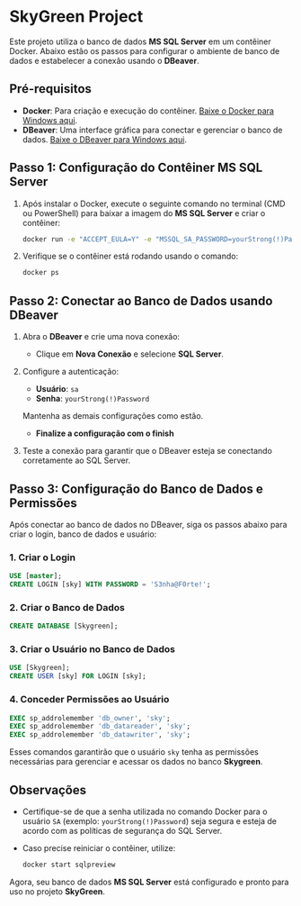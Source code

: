 
# SkyGreen Project

Este projeto utiliza o banco de dados **MS SQL Server** em um contêiner Docker. Abaixo estão os passos para configurar o ambiente de banco de dados e estabelecer a conexão usando o **DBeaver**.

## Pré-requisitos

- **Docker**: Para criação e execução do contêiner. [Baixe o Docker para Windows aqui](https://feji.us/o3l9x2).
- **DBeaver**: Uma interface gráfica para conectar e gerenciar o banco de dados. [Baixe o DBeaver para Windows aqui](https://dbeaver.io/files/dbeaver-ce-latest-x86_64-setup.exe).

## Passo 1: Configuração do Contêiner MS SQL Server

1. Após instalar o Docker, execute o seguinte comando no terminal (CMD ou PowerShell) para baixar a imagem do **MS SQL Server** e criar o contêiner:

   ```bash
   docker run -e "ACCEPT_EULA=Y" -e "MSSQL_SA_PASSWORD=yourStrong(!)Password" -e "MSSQL_PID=Evaluation" -p 1433:1433 --name sqlpreview --hostname sqlpreview -d mcr.microsoft.com/mssql/server:2022-preview-ubuntu-22.04
   ```

2. Verifique se o contêiner está rodando usando o comando:

   ```bash
   docker ps
   ```

## Passo 2: Conectar ao Banco de Dados usando DBeaver

1. Abra o **DBeaver** e crie uma nova conexão:
   - Clique em **Nova Conexão** e selecione **SQL Server**.
   
2. Configure a autenticação:
   - **Usuário**: `sa`
   - **Senha**: `yourStrong(!)Password`

   Mantenha as demais configurações como estão.

   - **Finalize a configuração com o finish**

3. Teste a conexão para garantir que o DBeaver esteja se conectando corretamente ao SQL Server.

## Passo 3: Configuração do Banco de Dados e Permissões

Após conectar ao banco de dados no DBeaver, siga os passos abaixo para criar o login, banco de dados e usuário:

### 1. Criar o Login

   ```sql
   USE [master];
   CREATE LOGIN [sky] WITH PASSWORD = 'S3nha@F0rte!';
   ```

### 2. Criar o Banco de Dados

   ```sql
   CREATE DATABASE [Skygreen];
   ```

### 3. Criar o Usuário no Banco de Dados

   ```sql
   USE [Skygreen];
   CREATE USER [sky] FOR LOGIN [sky];
   ```

### 4. Conceder Permissões ao Usuário

   ```sql
   EXEC sp_addrolemember 'db_owner', 'sky';
   EXEC sp_addrolemember 'db_datareader', 'sky';
   EXEC sp_addrolemember 'db_datawriter', 'sky';
   ```

Esses comandos garantirão que o usuário `sky` tenha as permissões necessárias para gerenciar e acessar os dados no banco **Skygreen**.

## Observações

- Certifique-se de que a senha utilizada no comando Docker para o usuário `SA` (exemplo: `yourStrong(!)Password`) seja segura e esteja de acordo com as políticas de segurança do SQL Server.
- Caso precise reiniciar o contêiner, utilize:

  ```bash
  docker start sqlpreview
  ```

Agora, seu banco de dados **MS SQL Server** está configurado e pronto para uso no projeto **SkyGreen**.
